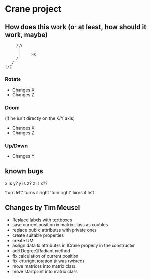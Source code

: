 ﻿# Crane project

## How does this work (or at least, how should it work, maybe)

```
     /\Y
      |
      |_____>X
     /
   /
|/Z
```

### Rotate

- Changes X
- Changes Z

### Doom

(if he isn't directly on the X/Y axis)

- Changes X
- Changes Z

### Up/Down

- Changes Y

## known bugs

x is y?
y is z?
z is x??

'turn left' turns it right
'turn right' turns it left

## Changes by Tim Meusel

- Replace labels with textboxes
- save current position in matrix class as doubles
- replace public attributes with private ones
- create suitable properties
- create UML
- assign data to attributes in ICrane properly in the constructor
- add Degree2Radiant method
- fix calculation of current position
- fix left/right rotation (it was twisted)
- move matrices into matrix class
- move startpoint into matrix class